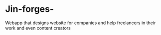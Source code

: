 # Jin-forges-
Webapp that designs website for companies and help freelancers in their work and even content creators 
